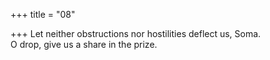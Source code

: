 +++
title = "08"

+++
Let neither obstructions nor hostilities deflect us, Soma.  
O drop, give us a share in the prize.  